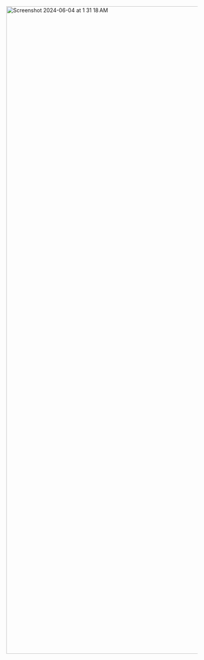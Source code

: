 
<img width="1708" alt="Screenshot 2024-06-04 at 1 31 18 AM" src="https://github.com/ReyesJesse/Clinc/assets/138738945/f2413651-747a-4efc-a1e6-b6dc839d0184">
